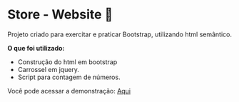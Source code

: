 # Store - Website 🏪



Projeto criado para exercitar e praticar Bootstrap, utilizando html semântico.



**O que foi utilizado:**

- Construção do html em bootstrap
- Carrossel em jquery.
- Script para contagem de números.



Você pode acessar a demonstração: [Aqui](https://Tranivic.github.io/fakestore-website/)
